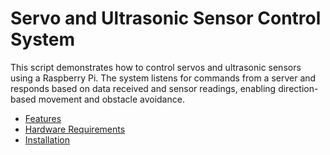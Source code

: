 # Servo and Ultrasonic Sensor Control System
This script demonstrates how to control servos and ultrasonic sensors using a Raspberry Pi. The system listens for commands from a server and responds based on data received and sensor readings, enabling direction-based movement and obstacle avoidance.
- [Features](#Features)
- [Hardware Requirements](#Hardware-Requirements)
- [Installation](#installation)
